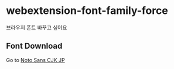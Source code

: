 # webextension-font-family-force
브라우저 폰트 바꾸고 싶어요

## Font Download
Go to [Noto Sans CJK JP](https://github.com/googlefonts/noto-cjk/raw/main/Sans/Variable/OTC/NotoSansCJK-VF.ttf.ttc)